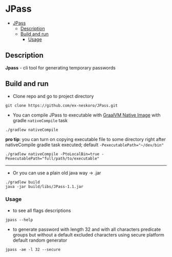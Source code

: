 # JPass

<!-- TOC -->
* [JPass](#jpass)
  * [Description](#description)
  * [Build and run](#build-and-run)
    * [Usage](#usage)
<!-- TOC -->

## Description

**Jpass** - cli tool for generating temporary passwords

## Build and run

- Clone repo and go to project directory

```shell
git clone https://github.com/ex-neskoro/JPass.git 
```

- You can compile JPass to executable with 
[GraalVM Native Image](https://www.graalvm.org/latest/reference-manual/native-image/) 
with gradle `nativeCompile` task

```shell
./gradlew nativeCompile
```

**pro tip**: you can turn on copying executable file to some directory 
right after nativeCompile gradle task executed; default `-PexecutablePath="~/dev/bin"`
```shell
./gradlew nativeCompile -PtoLocalBin=true -PexecutablePath="full/path/to/executable"
```

---

- Or you can use a plain old java way -> .jar 

```shell
./gradlew build
java -jar build/libs/JPass-1.1.jar
```
### Usage
- to see all flags descriptions
```shell
jpass --help
```

- to generate password with length 32 and with all characters predicate groups 
but without a default excluded characters using secure platform default
random generator

```shell
jpass -ae -l 32 --secure
```